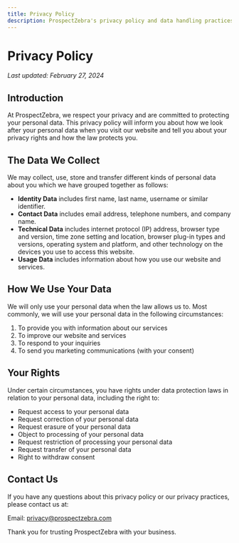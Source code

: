```yaml
---
title: Privacy Policy
description: ProspectZebra's privacy policy and data handling practices
---
```


# Privacy Policy

*Last updated: February 27, 2024*

## Introduction

At ProspectZebra, we respect your privacy and are committed to protecting your personal data. This privacy policy will inform you about how we look after your personal data when you visit our website and tell you about your privacy rights and how the law protects you.

## The Data We Collect

We may collect, use, store and transfer different kinds of personal data about you which we have grouped together as follows:

- **Identity Data** includes first name, last name, username or similar identifier.
- **Contact Data** includes email address, telephone numbers, and company name.
- **Technical Data** includes internet protocol (IP) address, browser type and version, time zone setting and location, browser plug-in types and versions, operating system and platform, and other technology on the devices you use to access this website.
- **Usage Data** includes information about how you use our website and services.

## How We Use Your Data

We will only use your personal data when the law allows us to. Most commonly, we will use your personal data in the following circumstances:

1. To provide you with information about our services
2. To improve our website and services
3. To respond to your inquiries
4. To send you marketing communications (with your consent)

## Your Rights

Under certain circumstances, you have rights under data protection laws in relation to your personal data, including the right to:

- Request access to your personal data
- Request correction of your personal data
- Request erasure of your personal data
- Object to processing of your personal data
- Request restriction of processing your personal data
- Request transfer of your personal data
- Right to withdraw consent

## Contact Us

If you have any questions about this privacy policy or our privacy practices, please contact us at:

Email: privacy@prospectzebra.com

Thank you for trusting ProspectZebra with your business. 